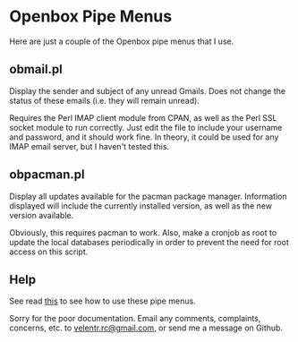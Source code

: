 # Openbox Pipe Menus

Here are just a couple of the Openbox pipe menus that I use.

## obmail.pl

Display the sender and subject of any unread Gmails. Does not change the status
of these emails (i.e. they will remain unread).

Requires the Perl IMAP client module from CPAN, as well as the Perl SSL socket
module to run correctly. Just edit the file to include your username and
password, and it should work fine. In theory, it could be used for any IMAP
email server, but I haven't tested this.

## obpacman.pl

Display all updates available for the pacman package manager. Information
displayed will include the currently installed version, as well as the new
version available.

Obviously, this requires pacman to work. Also, make a cronjob as root to update
the local databases periodically in order to prevent the need for root access on
this script.

## Help

See read [this](http://openbox.org/wiki/Help:Menus#Pipe_menus) to see how to use
these pipe menus.

Sorry for the poor documentation. Email any comments, complaints, concerns, etc.
to <velentr.rc@gmail.com>, or send me a message on Github.
